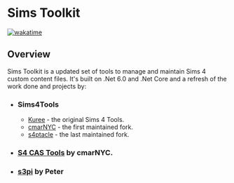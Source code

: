 # Sims Toolkit

[![wakatime](https://wakatime.com/badge/github/BinaryMisfit/sims-toolkit.svg)](https://wakatime.com/badge/github/BinaryMisfit/sims-toolkit)

## Overview

Sims Toolkit is a updated set of tools to manage and maintain Sims 4 custom content files. It's built on .Net 6.0 and
.Net Core and a refresh of the work done and projects by:

- ### Sims4Tools
    - [Kuree](https://github.com/Kuree/Sims4Tools) - the original Sims 4 Tools.
    - [cmarNYC](https://github.com/cmarNYC/Sims4Tools) - the first maintained fork.
    - [s4ptacle](https://github.com/s4ptacle/Sims4Tools) - the last maintained fork.
- ### [S4 CAS Tools](https://modthesims.info/d/582348/s4-cas-tools-updated-to-v3-5-3-1-on-9-11-2021.html) by cmarNYC.
- ### [s3pi](http://s3pi.sourceforge.net/) by Peter

